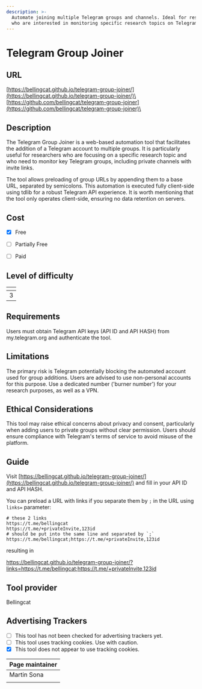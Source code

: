 ```yaml
---
description: >-
  Automate joining multiple Telegram groups and channels. Ideal for researchers
  who are interested in monitoring specific research topics on Telegram.
---
```


# Telegram Group Joiner

## URL

[https://bellingcat.github.io/telegram-group-joiner/](https://bellingcat.github.io/telegram-group-joiner/)\
[https://github.com/bellingcat/telegram-group-joiner](https://github.com/bellingcat/telegram-group-joiner)\


## Description

The Telegram Group Joiner is a web-based automation tool that facilitates the addition of a Telegram account to multiple groups. It is particularly useful for researchers who are focusing on a specific research topic and who need to monitor key Telegram groups, including private channels with invite links.&#x20;

The tool allows preloading of group URLs by appending them to a base URL, separated by semicolons. This automation is executed fully client-side using tdlib for a robust Telegram API experience. It is worth mentioning that the tool only operates client-side, ensuring no data retention on servers.

## Cost

* [x] Free
* [ ] Partially Free
* [ ] Paid



## Level of difficulty

<table><thead><tr><th data-type="rating" data-max="5"></th></tr></thead><tbody><tr><td>3</td></tr></tbody></table>

## Requirements

Users must obtain Telegram API keys (API ID and API HASH) from my.telegram.org and authenticate the tool.&#x20;

## Limitations

The primary risk is Telegram potentially blocking the automated account used for group additions. Users are advised to use non-personal accounts for this purpose. Use a dedicated number ('burner number') for your research purposes, as well as a VPN.&#x20;

## Ethical Considerations

This tool may raise ethical concerns about privacy and consent, particularly when adding users to private groups without clear permission. Users should ensure compliance with Telegram's terms of service to avoid misuse of the platform.

## Guide

Visit [https://bellingcat.github.io/telegram-group-joiner/](https://bellingcat.github.io/telegram-group-joiner/) and fill in your API ID and API HASH.&#x20;

You can preload a URL with links if you separate them by `;` in the URL using `links=` parameter:

```
# these 2 links
https://t.me/bellingcat
https://t.me/+privateInvite,123id
# should be put into the same line and separated by `;`
https://t.me/bellingcat;https://t.me/+privateInvite,123id
```

resulting in

https://bellingcat.github.io/telegram-group-joiner/?links=https://t.me/bellingcat;https://t.me/+privateInvite,123id



## Tool provider

Bellingcat

## Advertising Trackers

* [ ] This tool has not been checked for advertising trackers yet.
* [ ] This tool uses tracking cookies. Use with caution.
* [x] This tool does not appear to use tracking cookies.

| Page maintainer |
| --------------- |
| Martin Sona     |
|                 |

